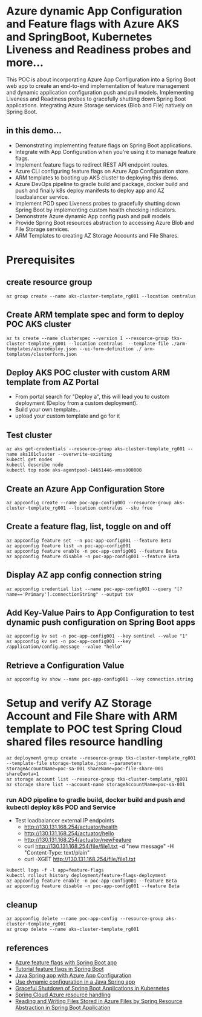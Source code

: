 # Azure dynamic App Configuration and Feature flags with Azure AKS and SpringBoot, Kubernetes Liveness and Readiness probes and more...
This POC is about incorporating Azure App Configuration into a Spring Boot web app to create an end-to-end implementation of feature management and dynamic application configuration push and pull models. 
Implementing Liveness and Readiness probes to gracefully shutting down Spring Boot applications. Integrating Azure Storage services (Blob and File) natively on Spring Boot. 


## in this demo...
- Demonstrating implementing feature flags on Spring Boot applications.
- Integrate with App Configuration when you're using it to manage feature flags.
- Implement feature flags to redirect REST API endpoint routes.
- Azure CLI configuring feature flags on Azure App Configuration store.
- ARM templates to booting up AKS cluster to deploying this demo.
- Azure DevOps pipeline to gradle build and package, docker build and push and finally k8s deploy manifests to deploy app and AZ loadbalancer service.
- Implement POD spec Liveness probes to gracefully shutting down Spring Boot by implementing custom health checking indicators.
- Demonstrate Azure dynamic App config push and pull models.
- Provide Spring Boot resources abstraction to accessing Azure Blob and File Storage services.
- ARM Templates to creating AZ Storage Accounts and File Shares.

# Prerequisites

## create resource group
```
az group create --name aks-cluster-template_rg001 --location centralus
```
## Create ARM template spec and form to deploy POC AKS cluster
```
az ts create --name clusterspec --version 1 --resource-group tks-cluster-template_rg001 --location centralus  --template-file ./arm-templates/azuredeploy.json --ui-form-definition ./ arm-templates/clusterform.json
```

## Deploy AKS POC cluster with custom ARM template from AZ Portal
- From portal search for "Deploy a", this will lead you to custom deployment (Deploy from a custom deployment).
- Build your own template...
- upload your custom  template and go for it

## Test cluster
```
az aks get-credentials --resource-group aks-cluster-template_rg001 --name aks101cluster --overwrite-existing
kubectl get nodes
kubectl describe node
kubectl top node aks-agentpool-14651446-vmss000000
```

## Create an Azure App Configuration Store
```
az appconfig create --name poc-app-config001 --resource-group aks-cluster-template_rg001 --location centralus --sku free
```

## Create a feature flag, list, toggle on and off
```
az appconfig feature set --n poc-app-config001 --feature Beta
az appconfig feature list -n poc-app-config001
az appconfig feature enable -n poc-app-config001 --feature Beta
az appconfig feature disable -n poc-app-config001 --feature Beta
```

## Display AZ app config connection string
```
az appconfig credential list --name poc-app-config001 --query "[?name=='Primary'].connectionString" --output tsv
```

## Add Key-Value Pairs to App Configuration to test dynamic push configuration on Spring Boot apps
```
az appconfig kv set -n poc-app-config001 --key sentinel --value "1"
az appconfig kv set -n poc-app-config001 --key /application/config.message --value "hello"
```

## Retrieve a Configuration Value
```
az appconfig kv show --name poc-app-config001 --key connection.string
```

# Setup and verify AZ Storage Account and File Share with ARM template to POC test Spring Cloud shared files resource handling
```
az deployment group create --resource-group tks-cluster-template_rg001 --template-file storage-template.json --parameters storageAccountName=poc-sa-001 shareName=poc-file-share-001 shareQuota=1
az storage account list --resource-group tks-cluster-template_rg001
az storage share list --account-name storageAccountName=poc-sa-001
```
### run ADO pipeline to gradle build, docker build and push and kubectl deploy k8s POD and Service
- Test loadbalancer external IP endpoints
  - http://130.131.168.254/actuator/health
  - http://130.131.168.254/actuator/hello
  - http://130.131.168.254/actuator/newFeature
  - curl http://130.131.168.254/file/file1.txt -d "new message" -H "Content-Type: text/plain"
  - curl -XGET http://130.131.168.254/file/file1.txt
```
kubectl logs -f -l app=feature-flags
kubectl rollout history deployment/feature-flags-deployment
az appconfig feature enable -n poc-app-config001 --feature Beta
az appconfig feature disable -n poc-app-config001 --feature Beta
```

## cleanup

```
az appconfig delete --name poc-app-config --resource-group aks-cluster-template_rg001
az group delete --name aks-cluster-template_rg001
```

## references
- [Azure feature flags with Spring Boot app](https://learn.microsoft.com/en-us/azure/azure-app-configuration/quickstart-feature-flag-spring-boot?tabs=entra-id)
- [Tutorial feature flags in Spring Boot](https://learn.microsoft.com/en-us/azure/azure-app-configuration/use-feature-flags-spring-boot?tabs=spring-boot-3)
- [Java Spring app with Azure App Configuration](https://learn.microsoft.com/en-us/azure/azure-app-configuration/quickstart-java-spring-app)
- [Use dynamic configuration in a Java Spring app](https://learn.microsoft.com/en-us/azure/azure-app-configuration/enable-dynamic-configuration-java-spring-app)
- [Graceful Shutdown of Spring Boot Applications in Kubernetes](https://medium.com/trendyol-tech/graceful-shutdown-of-spring-boot-applications-in-kubernetes-f80e0b3a30b0)
- [Spring Cloud Azure resource handling](https://learn.microsoft.com/en-us/azure/developer/java/spring-framework/resource-handling)
- [Reading and Writing Files Stored in Azure Files by Spring Resource Abstraction in Spring Boot Application](https://github.com/Azure-Samples/azure-spring-boot-samples/tree/main/storage/spring-cloud-azure-starter-storage-file-share/storage-file-sample)